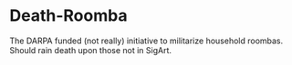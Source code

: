 # Death-Roomba
The DARPA funded (not really) initiative to militarize household roombas. Should rain death upon those not in SigArt.
